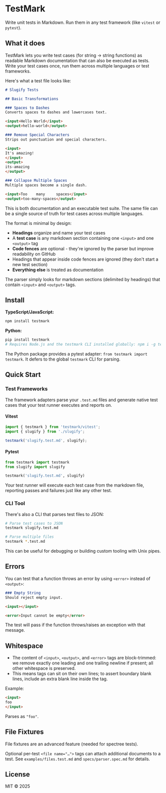 # TestMark

Write unit tests in Markdown. Run them in any test framework (like `vitest` or `pytest`).

## What it does

TestMark lets you write test cases (for string -> string functions) as readable Markdown documentation that can also be executed as tests. Write your test cases once, run them across multiple languages or test frameworks.

Here's what a test file looks like:

```markdown
# Slugify Tests

## Basic Transformations

### Spaces to Dashes
Converts spaces to dashes and lowercases text.

<input>Hello World</input>
<output>hello-world</output>

### Remove Special Characters
Strips out punctuation and special characters.

<input>
It's amazing!
</input>
<output>
its-amazing
</output>

### Collapse Multiple Spaces
Multiple spaces become a single dash.

<input>Too    many     spaces</input>
<output>too-many-spaces</output>
```

This is both documentation and an executable test suite. The same file can be a single source of truth for test cases across multiple languages.

The format is minimal by design:

- **Headings** organize and name your test cases
- A **test case** is any markdown section containing one `<input>` and one `<output>` tag
- **Code fences** are optional - they're ignored by the parser but improve readability on GitHub
- Headings that appear inside code fences are ignored (they don't start a new test section)
- **Everything else** is treated as documentation

The parser simply looks for markdown sections (delimited by headings) that contain `<input>` and `<output>` tags.

## Install

**TypeScript/JavaScript:**

```bash
npm install testmark
```

**Python:**

```bash
pip install testmark
# Requires Node.js and the testmark CLI installed globally: npm i -g testmark
```
The Python package provides a pytest adapter: `from testmark import testmark`.
It defers to the global `testmark` CLI for parsing.

## Quick Start

### Test Frameworks

The framework adapters parse your `.test.md` files and generate native test cases that your test runner executes and reports on.

#### Vitest

```typescript
import { testmark } from 'testmark/vitest';
import { slugify } from './slugify';

testmark('slugify.test.md', slugify);
```

#### Pytest

```python
from testmark import testmark
from slugify import slugify

testmark('slugify.test.md', slugify)
```

Your test runner will execute each test case from the markdown file, reporting passes and failures just like any other test.

### CLI Tool

There's also a CLI that parses test files to JSON:

```bash
# Parse test cases to JSON
testmark slugify.test.md

# Parse multiple files
testmark *.test.md
```

This can be useful for debugging or building custom tooling with Unix pipes.

## Errors

You can test that a function throws an error by using `<error>` instead of `<output>`:

```markdown
### Empty String
Should reject empty input.

<input></input>

<error>Input cannot be empty</error>
```

The test will pass if the function throws/raises an exception with that message.

## Whitespace

- The content of `<input>`, `<output>`, and `<error>` tags are block-trimmed: we remove exactly one leading and one trailing newline if present; all other whitespace is preserved.
- This means tags can sit on their own lines; to assert boundary blank lines, include an extra blank line inside the tag.

Example:

```markdown
<input>
foo
</input>
```

Parses as `"foo"`.

## File Fixtures

File fixtures are an advanced feature (needed for spectree tests).

Optional per-test `<file name="…">` tags can attach additional documents to a test. See `examples/files.test.md` and `specs/parser.spec.md` for details.

## License

MIT © 2025
